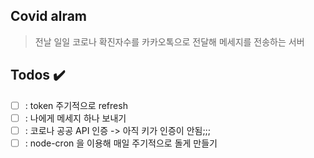 ## Covid alram

> 전날 일일 코로나 확진자수를 카카오톡으로 전달해 메세지를 전송하는 서버

## Todos ✔️

- [ ] : token 주기적으로 refresh
- [ ] : 나에게 메세지 하나 보내기
- [ ] : 코로나 공공 API 인증 -> 아직 키가 인증이 안됨;;;
- [ ] : node-cron 을 이용해 매일 주기적으로 돌게 만들기 